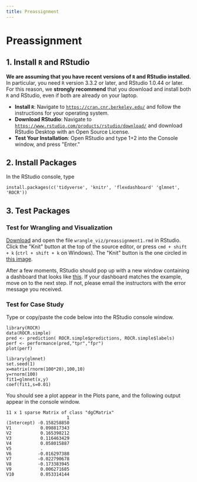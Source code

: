 ```yaml
---
title: Preassignment
---
```


# Preassignment

## 1. Install `R` and RStudio

**We are assuming that you have recent versions of `R` and RStudio installed.** In particular, you need `R` version 3.3.2 or later, and RStudio 1.0.44 or later. For this reason, we **strongly recommend** that you download and install both `R` and RStudio, even if both are already on your laptop. 
 
- **Install `R`**: Navigate to [`https://cran.cnr.berkeley.edu/`](https://cran.cnr.berkeley.edu/) and follow the instructions for your operating system. 
- **Download RStudio**: Navigate to [`https://www.rstudio.com/products/rstudio/download/`](https://www.rstudio.com/products/rstudio/download/) and download RStudio Desktop with an Open Source License. 
- **Test Your Installation**: Open RStudio and type 1+2 into the Console window, and press "Enter." 

## 2. Install Packages

In the RStudio console, type 
```
install.packages(c('tidyverse', 'knitr', 'flexdashboard' 'glmnet', 'ROCR'))
```

## 3. Test Packages

### Test for Wrangling and Visualization 

[Download](https://philchodrow.github.io/mban_orientation/data_science_intro/preassignment/preassignment1.Rmd) and open the file `wrangle_viz/preassignment1.rmd` in RStudio. Click the "Knit" button at the top of the source editor, or press `cmd + shift + k` (`ctrl + shift + k` on Windows). The "Knit" button is the one circled in [this image](http://cinf401.artifice.cc/images/workflow-25.png).

After a few moments, RStudio should pop up with a new window containing a dashboard that looks like [this](https://philchodrow.github.io/mban_orientation/data_science_intro/preassignment/preassignment1.html).  If your dashboard matches the example, move on to the next step. If not, please email the instructors with the error message you received. 

### Test for Case Study 

Type or copy/paste the code below into the RStudio console window. 

```
library(ROCR)
data(ROCR.simple)
pred <- prediction( ROCR.simple$predictions, ROCR.simple$labels)
perf <- performance(pred,"tpr","fpr")
plot(perf)

library(glmnet)
set.seed(1)
x=matrix(rnorm(100*20),100,10)
y=rnorm(100)
fit1=glmnet(x,y)
coef(fit1,s=0.01)
```

You should see a plot appear in the Plots pane, and the following output appear in the console window. 

```
11 x 1 sparse Matrix of class "dgCMatrix"
                       1
(Intercept) -0.158258850
V1           0.098817343
V2           0.165398212
V3           0.116463429
V4           0.058015887
V5           .          
V6          -0.016297388
V7          -0.022790678
V8          -0.173383945
V9           0.006271685
V10          0.053314144
```



